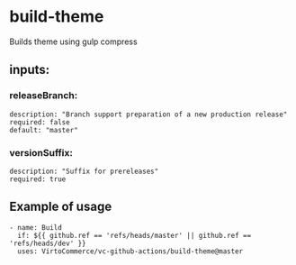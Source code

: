 # build-theme

Builds theme using gulp compress

## inputs:

### releaseBranch: 

    description: "Branch support preparation of a new production release"
    required: false
    default: "master"

### versionSuffix:

    description: "Suffix for prereleases"
    required: true

## Example of usage

```
- name: Build
  if: ${{ github.ref == 'refs/heads/master' || github.ref == 'refs/heads/dev' }}
  uses: VirtoCommerce/vc-github-actions/build-theme@master
```
